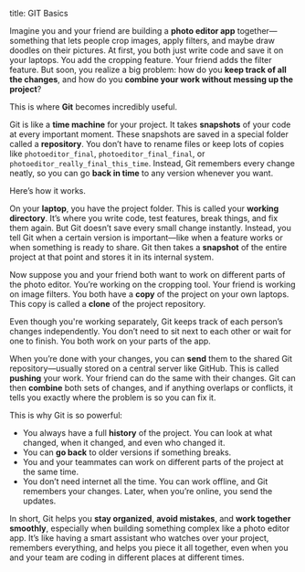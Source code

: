 title: GIT Basics

Imagine you and your friend are building a **photo editor app** together—something that lets people crop images, apply filters, and maybe draw doodles on their pictures. At first, you both just write code and save it on your laptops. You add the cropping feature. Your friend adds the filter feature. But soon, you realize a big problem: how do you **keep track of all the changes**, and how do you **combine your work without messing up the project**?

This is where **Git** becomes incredibly useful.

Git is like a **time machine** for your project. It takes **snapshots** of your code at every important moment. These snapshots are saved in a special folder called a **repository**. You don’t have to rename files or keep lots of copies like `photoeditor_final`, `photoeditor_final_final`, or `photoeditor_really_final_this_time`. Instead, Git remembers every change neatly, so you can go **back in time** to any version whenever you want.

Here’s how it works.

On your **laptop**, you have the project folder. This is called your **working directory**. It’s where you write code, test features, break things, and fix them again. But Git doesn’t save every small change instantly. Instead, you tell Git when a certain version is important—like when a feature works or when something is ready to share. Git then takes a **snapshot** of the entire project at that point and stores it in its internal system.

Now suppose you and your friend both want to work on different parts of the photo editor. You’re working on the cropping tool. Your friend is working on image filters. You both have a **copy** of the project on your own laptops. This copy is called a **clone** of the project repository.

Even though you're working separately, Git keeps track of each person’s changes independently. You don’t need to sit next to each other or wait for one to finish. You both work on your parts of the app.

When you’re done with your changes, you can **send** them to the shared Git repository—usually stored on a central server like GitHub. This is called **pushing** your work. Your friend can do the same with their changes. Git can then **combine** both sets of changes, and if anything overlaps or conflicts, it tells you exactly where the problem is so you can fix it.

This is why Git is so powerful:

- You always have a full **history** of the project. You can look at what changed, when it changed, and even who changed it.
- You can **go back** to older versions if something breaks.
- You and your teammates can work on different parts of the project at the same time.
- You don’t need internet all the time. You can work offline, and Git remembers your changes. Later, when you’re online, you send the updates.

In short, Git helps you **stay organized**, **avoid mistakes**, and **work together smoothly**, especially when building something complex like a photo editor app. It’s like having a smart assistant who watches over your project, remembers everything, and helps you piece it all together, even when you and your team are coding in different places at different times.

